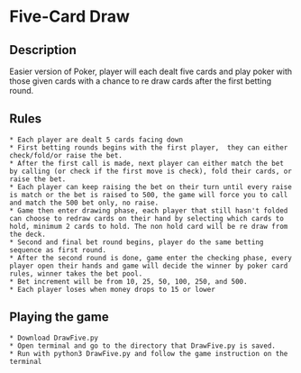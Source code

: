 # Five-Card Draw
## Description
Easier version of Poker, player will each dealt five cards and play poker with those given cards with a chance to re draw cards after the first betting round.

## Rules
	* Each player are dealt 5 cards facing down
	* First betting rounds begins with the first player,  they can either check/fold/or raise the bet.
	* After the first call is made, next player can either match the bet by calling (or check if the first move is check), fold their cards, or raise the bet.
	* Each player can keep raising the bet on their turn until every raise is match or the bet is raised to 500, the game will force you to call and match the 500 bet only, no raise.
	* Game then enter drawing phase, each player that still hasn't folded can choose to redraw cards on their hand by selecting which cards to hold, minimum 2 cards to hold. The non hold card will be re draw from the deck.
	* Second and final bet round begins, player do the same betting sequence as first round.
	* After the second round is done, game enter the checking phase, every player open their hands and game will decide the winner by poker card rules, winner takes the bet pool.
	* Bet increment will be from 10, 25, 50, 100, 250, and 500.
	* Each player loses when money drops to 15 or lower

## Playing the game
	* Download DrawFive.py
 	* Open terminal and go to the directory that DrawFive.py is saved. 
  	* Run with python3 DrawFive.py and follow the game instruction on the terminal
